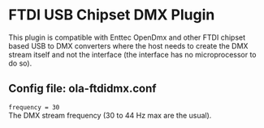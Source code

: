 FTDI USB Chipset DMX Plugin
===========================

This plugin is compatible with Enttec OpenDmx and other FTDI chipset based USB
to DMX converters where the host needs to create the DMX stream itself and not
the interface (the interface has no microprocessor to do so).


## Config file: ola-ftdidmx.conf

`frequency = 30`  
The DMX stream frequency (30 to 44 Hz max are the usual).
